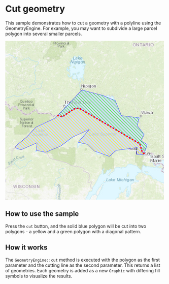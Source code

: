 # Cut geometry

This sample demonstrates how to cut a geometry with a polyline using the
GeometryEngine. For example, you may want to subdivide a large parcel
polygon into several smaller parcels.

![](screenshot.png)

## How to use the sample

Press the `cut` button, and the solid blue polygon will be cut into two
polygons - a yellow and a green polygon with a diagonal pattern.

## How it works

The `GeometryEngine::cut` method is executed with the polygon as the
first parameter and the cutting line as the second parameter. This
returns a list of geometries. Each geometry is added as a new `Graphic`
with differing fill symbols to visualize the results.
